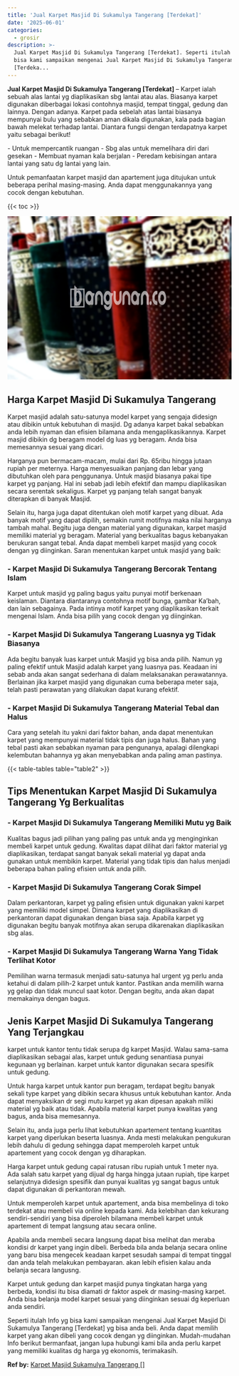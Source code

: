 ```yaml
---
title: 'Jual Karpet Masjid Di Sukamulya Tangerang [Terdekat]'
date: '2025-06-01'
categories:
  - grosir
description: >-
  Jual Karpet Masjid Di Sukamulya Tangerang [Terdekat]. Seperti itulah Info yg
  bisa kami sampaikan mengenai Jual Karpet Masjid Di Sukamulya Tangerang
  [Terdeka...
---
```


**Jual Karpet Masjid Di Sukamulya Tangerang \[Terdekat\]** – Karpet ialah sebuah alas lantai yg diaplikasikan sbg lantai atau alas. Biasanya karpet digunakan diberbagai lokasi contohnya masjid, tempat tinggal, gedung dan lainnya. Dengan adanya. Karpet pada sebelah atas lantai biasanya mempunyai bulu yang sebabkan aman dikala digunakan, kala pada bagian bawah melekat terhadap lantai. Diantara fungsi dengan terdapatnya karpet yaitu sebagai berikut!

\- Untuk mempercantik ruangan - Sbg alas untuk memelihara diri dari gesekan - Membuat nyaman kala berjalan - Peredam kebisingan antara lantai yang satu dg lantai yang lain.

Untuk pemanfaatan karpet masjid dan apartement juga ditujukan untuk beberapa perihal masing-masing. Anda dapat menggunakannya yang cocok dengan kebutuhan.

{{< toc >}}

![Jual Karpet Masjid Di Sukamulya Tangerang [Terdekat]](/images/grosir-karpet-murah-52.png)

## Harga Karpet Masjid Di Sukamulya Tangerang

Karpet masjid adalah satu-satunya model karpet yang sengaja didesign atau dibikin untuk kebutuhan di masjid. Dg adanya karpet bakal sebabkan anda lebih nyaman dan efisien bilamana anda mengaplikasikannya. Karpet masjid dibikin dg beragam model dg luas yg beragam. Anda bisa memesannya sesuai yang dicari.

Harganya pun bermacam-macam, mulai dari Rp. 65ribu hingga jutaan rupiah per meternya. Harga menyesuaikan panjang dan lebar yang dibutuhkan oleh para penggunanya. Untuk masjid biasanya pakai tipe karpet yg panjang. Hal ini sebab jadi lebih efektif dan mampu diaplikasikan secara serentak sekaligus. Karpet yg panjang telah sangat banyak diterapkan di banyak Masjid.

Selain itu, harga juga dapat ditentukan oleh motif karpet yang dibuat. Ada banyak motif yang dapat dipilih, semakin rumit motifnya maka nilai harganya tambah mahal. Begitu juga dengan material yang digunakan, karpet masjid memiliki material yg beragam. Material yang berkualitas bagus kebanyakan berukuran sangat tebal. Anda dapat membeli karpet masjid yang cocok dengan yg diinginkan. Saran menentukan karpet untuk masjid yang baik:

### \- Karpet Masjid Di Sukamulya Tangerang Bercorak Tentang Islam

Karpet untuk masjid yg paling bagus yaitu punyai motif berkenaan keislaman. Diantara diantaranya contohnya motif bunga, gambar Ka’bah, dan lain sebagainya. Pada intinya motif karpet yang diaplikasikan terkait mengenai Islam. Anda bisa pilih yang cocok dengan yg diinginkan.

### \- Karpet Masjid Di Sukamulya Tangerang Luasnya yg Tidak Biasanya

Ada begitu banyak luas karpet untuk Masjid yg bisa anda pilih. Namun yg paling efektif untuk Masjid adalah karpet yang luasnya pas. Keadaan ini sebab anda akan sangat sederhana di dalam melaksanakan perawatannya. Berlainan jika karpet masjid yang digunakan cuma beberapa meter saja, telah pasti perawatan yang dilakukan dapat kurang efektif.

### \- Karpet Masjid Di Sukamulya Tangerang Material Tebal dan Halus

Cara yang setelah itu yakni dari faktor bahan, anda dapat menentukan karpet yang mempunyai material tidak tipis dan juga halus. Bahan yang tebal pasti akan sebabkan nyaman para pengunanya, apalagi dilengkapi kelembutan bahannya yg akan menyebabkan anda paling aman pastinya.

{{< table-tables table="table2" >}}

## Tips Menentukan Karpet Masjid Di Sukamulya Tangerang Yg Berkualitas

### \- Karpet Masjid Di Sukamulya Tangerang Memiliki Mutu yg Baik

Kualitas bagus jadi pilihan yang paling pas untuk anda yg menginginkan membeli karpet untuk gedung. Kwalitas dapat dilihat dari faktor material yg diaplikasikan, terdapat sangat banyak sekali material yg dapat anda gunakan untuk membikin karpet. Material yang tidak tipis dan halus menjadi beberapa bahan paling efisien untuk anda pilih.

### \- Karpet Masjid Di Sukamulya Tangerang Corak Simpel

Dalam perkantoran, karpet yg paling efisien untuk digunakan yakni karpet yang memiliki model simpel. Dimana karpet yang diaplikasikan di perkantoran dapat digunakan dengan biasa saja. Apabila karpet yg digunakan begitu banyak motifnya akan serupa dikarenakan diaplikasikan sbg alas.

### \- Karpet Masjid Di Sukamulya Tangerang Warna Yang Tidak Terlihat Kotor

Pemilihan warna termasuk menjadi satu-satunya hal urgent yg perlu anda ketahui di dalam pilih-2 karpet untuk kantor. Pastikan anda memilih warna yg gelap dan tidak muncul saat kotor. Dengan begitu, anda akan dapat memakainya dengan bagus.

## Jenis Karpet Masjid Di Sukamulya Tangerang Yang Terjangkau

karpet untuk kantor tentu tidak serupa dg karpet Masjid. Walau sama-sama diaplikasikan sebagai alas, karpet untuk gedung senantiasa punyai kegunaan yg berlainan. karpet untuk kantor digunakan secara spesifik untuk gedung.

Untuk harga karpet untuk kantor pun beragam, terdapat begitu banyak sekali type karpet yang dibikin secara khusus untuk kebutuhan kantor. Anda dapat menyaksikan dr segi mutu karpet yg akan dipesan apakah miliki material yg baik atau tidak. Apabila material karpet punya kwalitas yang bagus, anda bisa memesannya.

Selain itu, anda juga perlu lihat kebutuhkan apartement tentang kuantitas karpet yang diperlukan beserta luasnya. Anda mesti melakukan pengukuran lebih dahulu di gedung sehingga dapat memperoleh karpet untuk apartement yang cocok dengan yg diharapkan.

Harga karpet untuk gedung capai ratusan ribu rupiah untuk 1 meter nya. Ada salah satu karpet yang dijual dg harga hingga jutaan rupiah, tipe karpet selanjutnya didesign spesifik dan punyai kualitas yg sangat bagus untuk dapat digunakan di perkantoran mewah.

Untuk memperoleh karpet untuk apartement, anda bisa membelinya di toko terdekat atau membeli via online kepada kami. Ada kelebihan dan kekurang sendiri-sendiri yang bisa diperoleh bilamana membeli karpet untuk apartement di tempat langsung atau secara online.

Apabila anda membeli secara langsung dapat bisa melihat dan meraba kondisi dr karpet yang ingin dibeli. Berbeda bila anda belanja secara online yang baru bisa mengecek keadaan karpet sesudah sampai di tempat tinggal dan anda telah melakukan pembayaran. akan lebih efisien kalau anda belanja secara langusng.

Karpet untuk gedung dan karpet masjid punya tingkatan harga yang berbeda, kondisi itu bisa diamati dr faktor aspek dr masing-masing karpet. Anda bisa belanja model karpet sesuai yang diinginkan sesuai dg keperluan anda sendiri.

Seperti itulah Info yg bisa kami sampaikan mengenai Jual Karpet Masjid Di Sukamulya Tangerang \[Terdekat\] yg bisa anda beli. Anda dapat memilih karpet yang akan dibeli yang cocok dengan yg diinginkan. Mudah-mudahan Info berikut bermanfaat, jangan lupa hubungi kami bila anda perlu karpet yang memiliki kualitas dg harga yg ekonomis, terimakasih.

**Ref by:**  [Karpet Masjid Sukamulya Tangerang []](https://id.wikipedia.org/wiki/Karpet)
